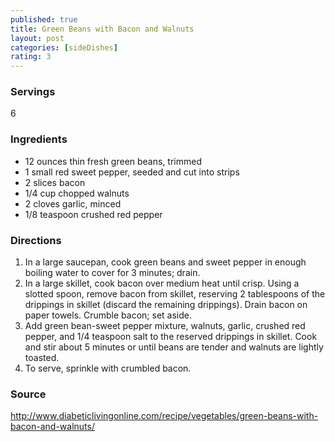 ```yaml
---
published: true
title: Green Beans with Bacon and Walnuts
layout: post
categories: [sideDishes]
rating: 3
---
```

### Servings
6

### Ingredients
- 12 ounces thin fresh green beans, trimmed
- 1 small red sweet pepper, seeded and cut into strips
- 2 slices bacon
- 1/4 cup chopped walnuts
- 2 cloves garlic, minced
- 1/8 teaspoon crushed red pepper

### Directions
1. In a large saucepan, cook green beans and sweet pepper in enough boiling water to cover for 3 minutes; drain.
2. In a large skillet, cook bacon over medium heat until crisp. Using a slotted spoon, remove bacon from skillet, reserving 2 tablespoons of the drippings in skillet (discard the remaining drippings). Drain bacon on paper towels. Crumble bacon; set aside.
3. Add green bean-sweet pepper mixture, walnuts, garlic, crushed red pepper, and 1/4 teaspoon salt to the reserved drippings in skillet. Cook and stir about 5 minutes or until beans are tender and walnuts are lightly toasted.
4. To serve, sprinkle with crumbled bacon.

### Source
<a href="http://www.diabeticlivingonline.com/recipe/vegetables/green-beans-with-bacon-and-walnuts/" target="new">http://www.diabeticlivingonline.com/recipe/vegetables/green-beans-with-bacon-and-walnuts/</a>
